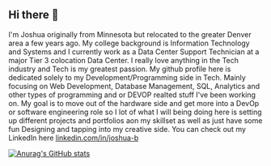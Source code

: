 ## Hi there 👋

I'm Joshua originally from Minnesota but relocated to the greater Denver area a few years ago. My college background is Information Technology and Systems and I currently work as a Data Center Support Technician at a major Tier 3 colocation Data Center. I really love anything in the Tech industry and Tech is my greatest passion. My github profile here is dedicated solely to my Development/Programming side in Tech. Mainly focusing on Web Development, Database Management, SQL, Analytics and other types of programming and or DEVOP realted stuff I've been working on. My goal is to move out of the hardware side and get more into a DevOp or software engineering role so I lot of what I will being doing here is setting up different projects and portfolios aon my skillset as well as just have some fun Designing and tapping into my creative side. You can check out my LinkedIn here [linkedin.com/in/joshua-b](https://www.linkedin.com/in/joshua-b-a830951a4/)

[![Anurag's GitHub stats](https://github-readme-stats.vercel.app/api?username=buckmn0333)](https://github.com/anuraghazra/github-readme-stats)

